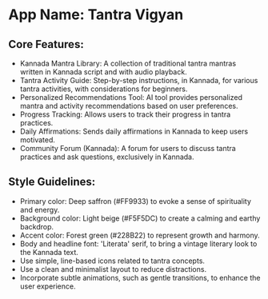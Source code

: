 # **App Name**: Tantra Vigyan

## Core Features:

- Kannada Mantra Library: A collection of traditional tantra mantras written in Kannada script and with audio playback.
- Tantra Activity Guide: Step-by-step instructions, in Kannada, for various tantra activities, with considerations for beginners.
- Personalized Recommendations Tool: AI tool provides personalized mantra and activity recommendations based on user preferences.
- Progress Tracking: Allows users to track their progress in tantra practices.
- Daily Affirmations: Sends daily affirmations in Kannada to keep users motivated.
- Community Forum (Kannada): A forum for users to discuss tantra practices and ask questions, exclusively in Kannada.

## Style Guidelines:

- Primary color: Deep saffron (#FF9933) to evoke a sense of spirituality and energy.
- Background color: Light beige (#F5F5DC) to create a calming and earthy backdrop.
- Accent color: Forest green (#228B22) to represent growth and harmony.
- Body and headline font: 'Literata' serif, to bring a vintage literary look to the Kannada text.
- Use simple, line-based icons related to tantra concepts.
- Use a clean and minimalist layout to reduce distractions.
- Incorporate subtle animations, such as gentle transitions, to enhance the user experience.